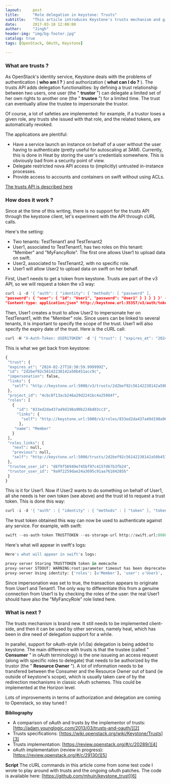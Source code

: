 ```yaml
---
layout:     post
title:      "Role delegation in keystone: Trusts"
subtitle:   "This article introduces Keystone's trusts mechanism and gives a quick example showing how to use a trust to access a swift container on behalf of another user."
date:       2017-03-10 12:00:00
author:     "Jingh"
header-img: "img/bg-footer.jpg"
catalog: true
tags: [OpenStack, OAuth, Keystone]

---
```


### What are trusts ?
As OpenStack's identity service, Keystone deals with the problems of  authentication ( **who am I ?** ) and authorization ( **what can I do ?** ). The trusts API adds delegation functionalities: by defining a trust relationship between two users, one user (the " **trustor** ") can delegate a limited set of her own rights to  another one (the " **trustee** ") for a limited time. The trust can eventually allow the trustee to impersonate the trustor.


Of course, a lot of safeties are implemented: for example, if a trustor loses a given role, any trusts she issued with that role, and the related tokens, are automatically revoked.


The applications are plentiful:
* Have a service launch an instance on behalf of a user without the user having to authenticate (pretty useful for autoscaling at 3AM). Currently, this is done in Heat by storing the user's credentials somewhere. This is obviously bad from a security point of view.
* Delegate restricted nova API access to (implicitly) untrusted in-instance processes.
* Provide access to accounts and containers on swift without using ACLs.

[The trusts API is described here][1]

### How does it work ?
Since at the time of this writing, there is no support for the trusts API through the keystone client, let's experiment with the API through cURL calls.


Here's the setting:

* Two tenants: TestTenant1 and TestTenant2 
* User1, associated to TestTenant1, has two roles on this tenant: "Member" and "MyFancyRole". The first one allows User1 to upload data on swift. 
* User2, associated to TestTenant2, with no specific role. 
* User1 will allow User2 to upload data on swift on her behalf.

First, User1 needs to get a token from keystone. Trusts are part of the v3 API, so we will request a token the v3 way:

```python
curl -i -d '{ "auth": { "identity": { "methods": [ "password" ], 
"password": { "user": { "id": "User1", "password": "User1" } } } } }' -H 
"Content-type: application/json" http://keystone.url:35357/v3/auth/tokens| awk '{if ($1 =="X-Subject-Token:") {print $2}}' | col -b
```
Then, User1 creates a trust to allow User2 to impersonate her on TestTenant1, with the "Member" role. Since users can be linked to several tenants, it is important to specify the scope of the trust. User1 will also specify the expiry date of the trust. Here is the cURL call:

```python
curl -H "X-Auth-Token: USER1TOKEN" -d '{ "trust": { "expires_at": "2024-02-27T18:30:59.999999Z", "impersonation": true, "project_id": "TestTenant1", "roles": [ { "name": "Member" } ], "trustee_user_id": "'$USER2'", "trustor_user_id": "'$USER1'" }}' -H "Content-type: application/json" http://$URL:35357/v3/OS-TRUST/trusts
```

This is what we get back from keystone:

```python
{
 "trust": {
 "expires_at": "2024-02-27T18:30:59.999999Z", 
 "id": "2d2bef92c56142238142a50b451acc9c", 
 "impersonation": false, 
 "links": {
   "self": "http://keystone.url:5000/v3/trusts/2d2bef92c56142238142a50b451acc9c"
 }, 
 "project_id": "4cbc8f13acb246a29d2241bc4a25984f", 
 "roles": [
   {
     "id": "833ed2da437a49d198a90b224bd03cc3", 
     "links": {
       "self": "http://keystone.url:5000/v3/roles/833ed2da437a49d198a90b224bd03cc3"
      }, 
    "name": "Member"
   }
 ], 
 "roles_links": {
   "next": null, 
   "previous": null, 
   "self": "http://keystone.url:5000/trusts/2d2bef92c56142238142a50b451acc9c/roles"
 }, 
 "trustee_user_id": "d8f9f56949e745bf97c4157d67b3fb24", 
 "trustor_user_id": "9a9f2259dae24a3695c91aa76104285b"
 }
}
```
This is it for User1. Now if User2 wants to do something on behalf of User1, all she needs is her own token (see above) and the trust id to request a trust token. This is done this way:

```python
curl -i -d '{ "auth" : { "identity" : { "methods" : [ "token" ], "token" : { "id" : "USER2_TOKEN" } }, "scope" : { "OS-TRUST:trust" : { "id" : "2d2bef92c56142238142a50b451acc9c" } } } }' -H "Content-type: application/json" http://keystone.url:35357/v3/auth/tokens| awk '{if ($1 =="X-Subject-Token:") {print $2}}'
```
The trust token obtained this way can now be used to authenticate against any service. For example, with swift:

```python
swift --os-auth-token TRUSTTOKEN --os-storage-url http://swift.url:8080/v1/AUTH_TENANT1ID -V 2 list container
```
Here's what will appear in swift's logs:

```python
Here's what will appear in swift's logs:

proxy-server Storing TRUSTTOKEN token in memcache
proxy-server STDOUT: WARNING:root:parameter timeout has been deprecated, use time (txn: txedd37c6afd9246459d1cf-0051e41204)
proxy-server Using identity: {'roles': [u'Member'], 'user': u'User1', 'tenant': (u'58aa10296ed94ea696a83817e43f6d40', u'TestTenant1')} (txn: txedd37c6afd9246459d1cf-0051e41204)
```
Since impersonation was set to true, the transaction appears to originate from User1 and Tenant1. The only way to differentiate this from a genuine connection from User1 is by checking the roles of the user: the real User1 should have also the "MyFancyRole" role listed here.

### What is next ?

The trusts mechanism is brand new. It still needs to be implemented client-side, and then it can be used by other services, namely heat, which has been in dire need of delegation support for a while.

In parallel, support for oAuth-style (v1.0a) delegation is being added to keystone. The main difference with trusts is that the trustee (called " **Consumer** " in oAuth terminology) is the one issueing an access request (along with specific roles to delegate) that needs to be authorized by the trustor (the " **Resource Owner** "). A lot of information needs to be transfered between the Consumer and the Resource Owner out of band (ie outside of keystone's scope), which is usually taken care of by the redirection mechanisms in classic oAuth schemes. This could be implemented at the Horizon level.

Lots of improvements in terms of authorization and delegation are coming to Openstack, so stay tuned !

**Bibliography**
* A comparison of oAuth and trusts by the implementor of trusts: [http://adam.younglogic.com/2013/03/trusts-and-oauth/][2]
* Trusts specifications: [https://wiki.openstack.org/wiki/Keystone/Trusts][3]
* Trusts implementation: [https://review.openstack.org/#/c/20289/][4]
* oAuth implementation (review in progress): [https://review.openstack.org/#/c/29130/][5]

**Script**
The cURL commands in this article come from some test code I wrote to play around with trusts and the ongoing oAuth patches. The code is available here:   [https://github.com/mhuin/keystone_trust][6]


[1]: https://github.com/openstack/identity-api/blob/master/openstack-identity-api/v3/src/markdown/identity-api-v3-os-trust-ext.md
[2]: http://adam.younglogic.com/2013/03/trusts-and-oauth/
[3]: https://wiki.openstack.org/wiki/Keystone/Trusts
[4]: https://review.openstack.org/#/c/20289/
[5]: https://review.openstack.org/#/c/29130/
[6]: https://github.com/mhuin/keystone_trust